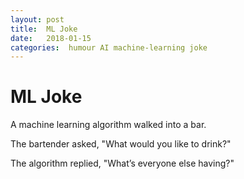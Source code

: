 ```yaml
---
layout: post
title:  ML Joke 
date:   2018-01-15 
categories:  humour AI machine-learning joke 
---
```


# ML Joke


A machine learning algorithm walked into a bar.

The bartender asked, "What would you like to drink?"

The algorithm replied, "What’s everyone else having?"

